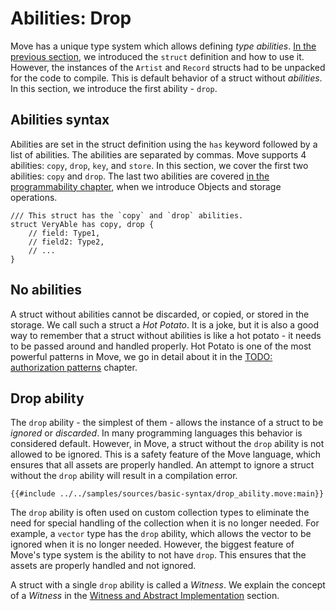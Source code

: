 # Abilities: Drop

<!-- TODO: reiterate, given that we introduce abilities one by one -->

<!--

// Shall we only talk about `drop` ?
// So that we don't explain scopes and `copy` / `move` semantics just yet?

Chapter: Basic Syntax
Goal: Introduce Copy and Drop abilities of Move. Follows the `struct` section
Notes:
    - compare them to primitive types introduces before;
    - what is an ability without drop
    - drop is not necessary for unpacking
    - make a joke about a bacteria pattern in the code
    - mention that a struct with only `drop` ability is called a Witness
    - mention that a struct without abilities is called a Hot Potato
    - mention that there are two more abilities which are covered in a later chapter

Links:
    - language reference (abilities)
    - authorization patterns (or witness)
    - hot potato pattern
    - key and store abilities (later chapter)

 -->

Move has a unique type system which allows defining *type abilities*. [In the previous section](./struct.md), we introduced the `struct` definition and how to use it. However, the instances of the `Artist` and `Record` structs had to be unpacked for the code to compile. This is default behavior of a struct without *abilities*. In this section, we introduce the first ability - `drop`.

## Abilities syntax

Abilities are set in the struct definition using the `has` keyword followed by a list of abilities. The abilities are separated by commas. Move supports 4 abilities: `copy`, `drop`, `key`, and `store`. In this section, we cover the first two abilities: `copy` and `drop`. The last two abilities are covered [in the programmability chapter](./../programmability/README.md), when we introduce Objects and storage operations.

```move
/// This struct has the `copy` and `drop` abilities.
struct VeryAble has copy, drop {
    // field: Type1,
    // field2: Type2,
    // ...
}
```

## No abilities

A struct without abilities cannot be discarded, or copied, or stored in the storage. We call such a struct a *Hot Potato*. It is a joke, but it is also a good way to remember that a struct without abilities is like a hot potato - it needs to be passed around and handled properly. Hot Potato is one of the most powerful patterns in Move, we go in detail about it in the [TODO: authorization patterns](./../programmability/authorization-patterns.md) chapter.

## Drop ability

The `drop` ability - the simplest of them - allows the instance of a struct to be *ignored* or *discarded*. In many programming languages this behavior is considered default. However, in Move, a struct without the `drop` ability is not allowed to be ignored. This is a safety feature of the Move language, which ensures that all assets are properly handled. An attempt to ignore a struct without the `drop` ability will result in a compilation error.

```move
{{#include ../../samples/sources/basic-syntax/drop_ability.move:main}}
```

The `drop` ability is often used on custom collection types to eliminate the need for special handling of the collection when it is no longer needed. For example, a `vector` type has the `drop` ability, which allows the vector to be ignored when it is no longer needed. However, the biggest feature of Move's type system is the ability to not have `drop`. This ensures that the assets are properly handled and not ignored.

A struct with a single `drop` ability is called a *Witness*. We explain the concept of a *Witness* in the [Witness and Abstract Implementation](./../programmability/witness-and-abstract-implementation.md) section.
